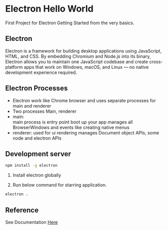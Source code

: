 # Electron Hello World

First Project for Electron Getting Started from the very basics.

## Electron

Electron is a framework for building desktop applications using JavaScript, HTML, and CSS. By embedding Chromium and Node.js into its binary, Electron allows you to maintain one JavaScript codebase and create cross-platform apps that work on Windows, macOS, and Linux — no native development experience required.

## Electron Processes
- Electron work like Chrome browser and uses separate processes for main and renderer
- Two processes Main, renderer
- main:     
    main process is entry point boot up your app
    manages all BrowserWindows and events like creating native menus
- renderer: 
    used for ui rendering
    manages Document object APIs, some node and electron APIs

## Development server

```bash
npm install -g electron
```

1. Install electron globally 

2. Run below command for starring application.

```bash
electron .
```

## Reference
See Documentation [Here](https://www.electronjs.org/docs/latest/api/browser-window)